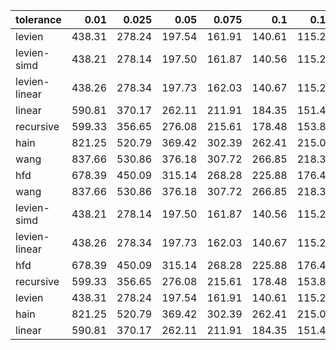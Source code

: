 | tolerance    |   0.01 |   0.025 |   0.05 |   0.075 |   0.1 |   0.15 |   0.2 |   0.25 |   0.5 |   1 |
|--------------| ------:| ------:| ------:| ------:| ------:| ------:| ------:| ------:| ------:| ------:|
|levien        | 438.31 | 278.24 | 197.54 | 161.91 | 140.61 | 115.27 | 100.24 | 89.95 | 64.51 | 46.57 |
|levien-simd   | 438.21 | 278.14 | 197.50 | 161.87 | 140.56 | 115.25 | 100.21 | 89.92 | 64.50 | 46.56 |
|levien-linear | 438.26 | 278.34 | 197.73 | 162.03 | 140.67 | 115.29 | 100.24 | 89.90 | 64.37 | 46.26 |
|linear        | 590.81 | 370.17 | 262.11 | 211.91 | 184.35 | 151.41 | 130.43 | 115.85 | 82.67 | 57.83 |
|recursive     | 599.33 | 356.65 | 276.08 | 215.61 | 178.48 | 153.82 | 138.13 | 122.36 | 81.60 | 61.53 |
|hain          | 821.25 | 520.79 | 369.42 | 302.39 | 262.41 | 215.01 | 186.77 | 167.51 | 119.73 | 85.93 |
|wang          | 837.66 | 530.86 | 376.18 | 307.72 | 266.85 | 218.39 | 189.56 | 169.91 | 121.00 | 86.38 |
|hfd           | 678.39 | 450.09 | 315.14 | 268.28 | 225.88 | 176.41 | 158.30 | 145.85 | 98.11 | 73.54 |
|wang          | 837.66 | 530.86 | 376.18 | 307.72 | 266.85 | 218.39 | 189.56 | 169.91 | 121.00 | 86.38 |
|levien-simd   | 438.21 | 278.14 | 197.50 | 161.87 | 140.56 | 115.25 | 100.21 | 89.92 | 64.50 | 46.56 |
|levien-linear | 438.26 | 278.34 | 197.73 | 162.03 | 140.67 | 115.29 | 100.24 | 89.90 | 64.37 | 46.26 |
|hfd           | 678.39 | 450.09 | 315.14 | 268.28 | 225.88 | 176.41 | 158.30 | 145.85 | 98.11 | 73.54 |
|recursive     | 599.33 | 356.65 | 276.08 | 215.61 | 178.48 | 153.82 | 138.13 | 122.36 | 81.60 | 61.53 |
|levien        | 438.31 | 278.24 | 197.54 | 161.91 | 140.61 | 115.27 | 100.24 | 89.95 | 64.51 | 46.57 |
|hain          | 821.25 | 520.79 | 369.42 | 302.39 | 262.41 | 215.01 | 186.77 | 167.51 | 119.73 | 85.93 |
|linear        | 590.81 | 370.17 | 262.11 | 211.91 | 184.35 | 151.41 | 130.43 | 115.85 | 82.67 | 57.83 |
